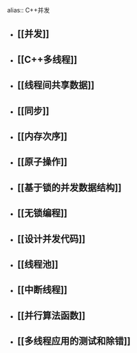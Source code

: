 alias:: C++并发

- ## [[并发]]
- ## [[C++多线程]]
- ## [[线程间共享数据]]
- ## [[同步]]
- ## [[内存次序]]
- ## [[原子操作]]
- ## [[基于锁的并发数据结构]]
- ## [[无锁编程]]
- ## [[设计并发代码]]
- ## [[线程池]]
- ## [[中断线程]]
- ## [[并行算法函数]]
- ## [[多线程应用的测试和除错]]